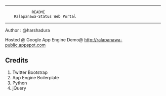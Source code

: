 -------------------------------------------
				README
		Ralapanawa-Status Web Portal
-------------------------------------------

Author : @harshadura

Hosted @ Google App Engine
Demo@ http://ralapanawa-public.appspot.com

Credits
-------
1. Twitter Bootstrap
2. App Engine Boilerplate
3. Python
4. jQuery

